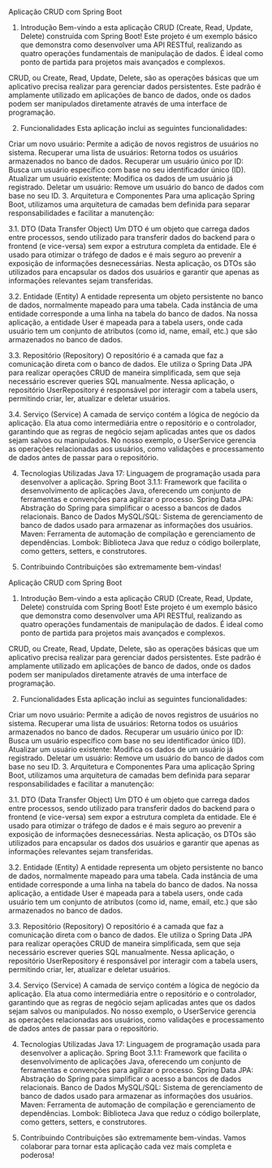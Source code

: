 Aplicação CRUD com Spring Boot
1. Introdução
Bem-vindo a esta aplicação CRUD (Create, Read, Update, Delete) construída com Spring Boot! Este projeto é um exemplo básico que demonstra como desenvolver uma API RESTful, realizando as quatro operações fundamentais de manipulação de dados. É ideal como ponto de partida para projetos mais avançados e complexos.

CRUD, ou Create, Read, Update, Delete, são as operações básicas que um aplicativo precisa realizar para gerenciar dados persistentes. Este padrão é amplamente utilizado em aplicações de banco de dados, onde os dados podem ser manipulados diretamente através de uma interface de programação.

2. Funcionalidades
Esta aplicação inclui as seguintes funcionalidades:

Criar um novo usuário: Permite a adição de novos registros de usuários no sistema.
Recuperar uma lista de usuários: Retorna todos os usuários armazenados no banco de dados.
Recuperar um usuário único por ID: Busca um usuário específico com base no seu identificador único (ID).
Atualizar um usuário existente: Modifica os dados de um usuário já registrado.
Deletar um usuário: Remove um usuário do banco de dados com base no seu ID.
3. Arquitetura e Componentes
Para uma aplicação Spring Boot, utilizamos uma arquitetura de camadas bem definida para separar responsabilidades e facilitar a manutenção:

3.1. DTO (Data Transfer Object)
Um DTO é um objeto que carrega dados entre processos, sendo utilizado para transferir dados do backend para o frontend (e vice-versa) sem expor a estrutura completa da entidade. Ele é usado para otimizar o tráfego de dados e é mais seguro ao prevenir a exposição de informações desnecessárias. Nesta aplicação, os DTOs são utilizados para encapsular os dados dos usuários e garantir que apenas as informações relevantes sejam transferidas.

3.2. Entidade (Entity)
A entidade representa um objeto persistente no banco de dados, normalmente mapeado para uma tabela. Cada instância de uma entidade corresponde a uma linha na tabela do banco de dados. Na nossa aplicação, a entidade User é mapeada para a tabela users, onde cada usuário tem um conjunto de atributos (como id, name, email, etc.) que são armazenados no banco de dados.

3.3. Repositório (Repository)
O repositório é a camada que faz a comunicação direta com o banco de dados. Ele utiliza o Spring Data JPA para realizar operações CRUD de maneira simplificada, sem que seja necessário escrever queries SQL manualmente. Nessa aplicação, o repositório UserRepository é responsável por interagir com a tabela users, permitindo criar, ler, atualizar e deletar usuários.

3.4. Serviço (Service)
A camada de serviço contém a lógica de negócio da aplicação. Ela atua como intermediária entre o repositório e o controlador, garantindo que as regras de negócio sejam aplicadas antes que os dados sejam salvos ou manipulados. No nosso exemplo, o UserService gerencia as operações relacionadas aos usuários, como validações e processamento de dados antes de passar para o repositório.

4. Tecnologias Utilizadas
Java 17: Linguagem de programação usada para desenvolver a aplicação.
Spring Boot 3.1.1: Framework que facilita o desenvolvimento de aplicações Java, oferecendo um conjunto de ferramentas e convenções para agilizar o processo.
Spring Data JPA: Abstração do Spring para simplificar o acesso a bancos de dados relacionais.
Banco de Dados MySQL/SQL: Sistema de gerenciamento de banco de dados usado para armazenar as informações dos usuários.
Maven: Ferramenta de automação de compilação e gerenciamento de dependências.
Lombok: Biblioteca Java que reduz o código boilerplate, como getters, setters, e construtores.

5. Contribuindo
Contribuições são extremamente bem-vindas!

Aplicação CRUD com Spring Boot
1. Introdução
Bem-vindo a esta aplicação CRUD (Create, Read, Update, Delete) construída com Spring Boot! Este projeto é um exemplo básico que demonstra como desenvolver uma API RESTful, realizando as quatro operações fundamentais de manipulação de dados. É ideal como ponto de partida para projetos mais avançados e complexos.

CRUD, ou Create, Read, Update, Delete, são as operações básicas que um aplicativo precisa realizar para gerenciar dados persistentes. Este padrão é amplamente utilizado em aplicações de banco de dados, onde os dados podem ser manipulados diretamente através de uma interface de programação.

2. Funcionalidades
Esta aplicação inclui as seguintes funcionalidades:

Criar um novo usuário: Permite a adição de novos registros de usuários no sistema.
Recuperar uma lista de usuários: Retorna todos os usuários armazenados no banco de dados.
Recuperar um usuário único por ID: Busca um usuário específico com base no seu identificador único (ID).
Atualizar um usuário existente: Modifica os dados de um usuário já registrado.
Deletar um usuário: Remove um usuário do banco de dados com base no seu ID.
3. Arquitetura e Componentes
Para uma aplicação Spring Boot, utilizamos uma arquitetura de camadas bem definida para separar responsabilidades e facilitar a manutenção:

3.1. DTO (Data Transfer Object)
Um DTO é um objeto que carrega dados entre processos, sendo utilizado para transferir dados do backend para o frontend (e vice-versa) sem expor a estrutura completa da entidade. Ele é usado para otimizar o tráfego de dados e é mais seguro ao prevenir a exposição de informações desnecessárias. Nesta aplicação, os DTOs são utilizados para encapsular os dados dos usuários e garantir que apenas as informações relevantes sejam transferidas.

3.2. Entidade (Entity)
A entidade representa um objeto persistente no banco de dados, normalmente mapeado para uma tabela. Cada instância de uma entidade corresponde a uma linha na tabela do banco de dados. Na nossa aplicação, a entidade User é mapeada para a tabela users, onde cada usuário tem um conjunto de atributos (como id, name, email, etc.) que são armazenados no banco de dados.

3.3. Repositório (Repository)
O repositório é a camada que faz a comunicação direta com o banco de dados. Ele utiliza o Spring Data JPA para realizar operações CRUD de maneira simplificada, sem que seja necessário escrever queries SQL manualmente. Nessa aplicação, o repositório UserRepository é responsável por interagir com a tabela users, permitindo criar, ler, atualizar e deletar usuários.

3.4. Serviço (Service)
A camada de serviço contém a lógica de negócio da aplicação. Ela atua como intermediária entre o repositório e o controlador, garantindo que as regras de negócio sejam aplicadas antes que os dados sejam salvos ou manipulados. No nosso exemplo, o UserService gerencia as operações relacionadas aos usuários, como validações e processamento de dados antes de passar para o repositório.

4. Tecnologias Utilizadas
Java 17: Linguagem de programação usada para desenvolver a aplicação.
Spring Boot 3.1.1: Framework que facilita o desenvolvimento de aplicações Java, oferecendo um conjunto de ferramentas e convenções para agilizar o processo.
Spring Data JPA: Abstração do Spring para simplificar o acesso a bancos de dados relacionais.
Banco de Dados MySQL/SQL: Sistema de gerenciamento de banco de dados usado para armazenar as informações dos usuários.
Maven: Ferramenta de automação de compilação e gerenciamento de dependências.
Lombok: Biblioteca Java que reduz o código boilerplate, como getters, setters, e construtores.

5. Contribuindo
Contribuições são extremamente bem-vindas.
Vamos colaborar para tornar esta aplicação cada vez mais completa e poderosa!
